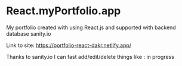 # React.myPortfolio.app
My portfolio created with using React.js and supported with backend database sanity.io

Link to site: https://portfolio-react-dakr.netlify.app/

Thanks to sanity.io I can fast add/edit/delete things like : in progress
